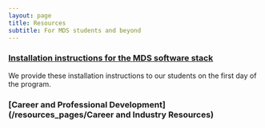 ```yaml
---
layout: page
title: Resources
subtitle: For MDS students and beyond
---
```


### [Installation instructions for the MDS software stack](/resources_pages/installation_instructions)

We provide these installation instructions to our students on the first day of the program. 

### [Career and Professional Development](/resources_pages/Career and Industry Resources)
